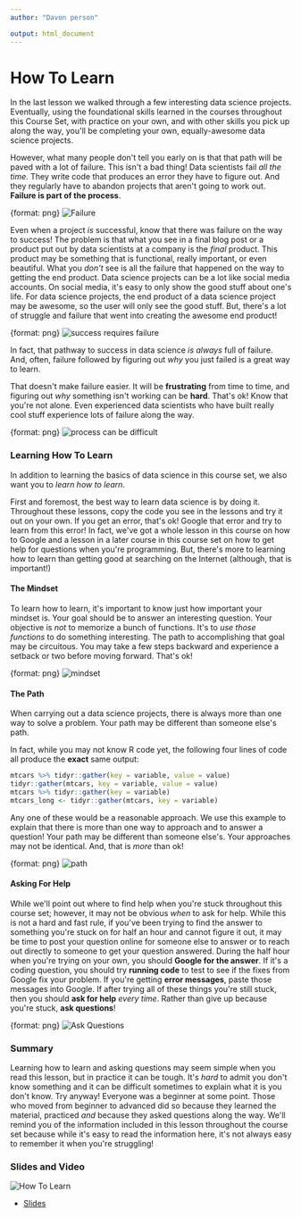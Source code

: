 ```yaml
---
author: "Davon person"

output: html_document
---
```




# How To Learn

In the last lesson we walked through a few interesting data science projects. Eventually, using the foundational skills learned in the courses throughout this Course Set, with practice on your own, and with other skills you pick up along the way, you'll be completing your own, equally-awesome data science projects.

However, what many people don't tell you early on is that that path will be paved with a lot of failure. This isn't a bad thing! Data scientists fail *all the time*. They write code that produces an error they have to figure out. And they regularly have to abandon projects that aren't going to work out. **Failure is part of the process**.

{format: png}
![Failure](https://docs.google.com/presentation/d/1sgE2Um0t2AhkUlPHLJDSVLTJlyTabg1gtz1ybOgO-kY/export/png?id=1sgE2Um0t2AhkUlPHLJDSVLTJlyTabg1gtz1ybOgO-kY&pageid=g3f394e96d2_0_0)

Even when a project *is* successful, know that there was failure on the way to success! The problem is that what you see in a final blog post or a product put out by data scientists at a company is the *final* product. This product may be something that is functional, really important, or even beautiful. What you *don't* see is all the failure that happened on the way to getting the end product. Data science projects can be a lot like social media accounts. On social media, it's easy to only show the good stuff about one's life. For data science projects, the end product of a data science project may be awesome, so the user will only see the good stuff. But, there's a lot of struggle and failure that went into creating the awesome end product!

{format: png}
![success requires failure](https://docs.google.com/presentation/d/1sgE2Um0t2AhkUlPHLJDSVLTJlyTabg1gtz1ybOgO-kY/export/png?id=1sgE2Um0t2AhkUlPHLJDSVLTJlyTabg1gtz1ybOgO-kY&pageid=g3f394e96d2_0_21)

In fact, that pathway to success in data science *is always* full of failure. And, often, failure followed by figuring out *why* you just failed is a great way to learn.

That doesn't make failure easier. It will be **frustrating** from time to time, and figuring out *why* something isn't working can be **hard**. That's ok! Know that you're not alone. Even experienced data scientists who have built really cool stuff experience lots of failure along the way.

{format: png}
![process can be difficult](https://docs.google.com/presentation/d/1sgE2Um0t2AhkUlPHLJDSVLTJlyTabg1gtz1ybOgO-kY/export/png?id=1sgE2Um0t2AhkUlPHLJDSVLTJlyTabg1gtz1ybOgO-kY&pageid=g3f394e96d2_0_15)

### Learning How To Learn

In addition to learning the basics of data science in this course set, we also want you to *learn how to learn*.

First and foremost, the best way to learn data science is by doing it. Throughout these lessons, copy the code you see in the lessons and try it out on your own. If you get an error, that's ok! Google that error and try to learn from this error! In fact, we've got a whole lesson in this course on how to Google and a lesson in a later course in this course set on how to get help for questions when you're programming. But, there's more to learning how to learn than getting good at searching on the Internet (although, that is important!)

#### The Mindset

To learn how to learn, it's important to know just how important your mindset is. Your goal should be to answer an interesting question. Your objective is *not* to memorize a bunch of functions. It's to *use those functions* to do something interesting. The path to accomplishing that goal may be circuitous. You may take a few steps backward and experience a setback or two before moving forward. That's ok!

{format: png}
![mindset](https://docs.google.com/presentation/d/1sgE2Um0t2AhkUlPHLJDSVLTJlyTabg1gtz1ybOgO-kY/export/png?id=1sgE2Um0t2AhkUlPHLJDSVLTJlyTabg1gtz1ybOgO-kY&pageid=g3f394e96d2_0_42)

#### The Path

When carrying out a data science projects, there is always more than one way to solve a problem. Your path may be different than someone else's path.

In fact, while you may not know R code yet, the following four lines of code all produce the **exact** same output:

```r
mtcars %>% tidyr::gather(key = variable, value = value)
tidyr::gather(mtcars, key = variable, value = value)
mtcars %>% tidyr::gather(key = variable)
mtcars_long <- tidyr::gather(mtcars, key = variable)
```

Any one of these would be a reasonable approach. We use this example to explain that there is more than one way to approach and to answer a question! Your path may be different than someone else's. Your approaches may not be identical. And, that is *more* than ok!

{format: png}
![path](https://docs.google.com/presentation/d/1sgE2Um0t2AhkUlPHLJDSVLTJlyTabg1gtz1ybOgO-kY/export/png?id=1sgE2Um0t2AhkUlPHLJDSVLTJlyTabg1gtz1ybOgO-kY&pageid=g3f394e96d2_0_33)

#### Asking For Help

While we'll point out where to find help when you're stuck throughout this course set; however, it may not be obvious *when* to ask for help. While this is not a hard and fast rule, if you've been trying to find the answer to something you're stuck on for half an hour and cannot figure it out, it may be time to post your question online for someone else to answer or to reach out directly to someone to get your question answered. During the half hour when you're trying on your own, you should **Google for the answer**. If it's a coding question, you should try **running code** to test to see if the fixes from Google fix your problem. If you're getting **error messages**, paste those messages into Google. If after trying all of these things you're still stuck, then you should **ask for help** *every time*. Rather than give up because you're stuck, **ask questions**!

{format: png}
![Ask Questions](https://docs.google.com/presentation/d/1sgE2Um0t2AhkUlPHLJDSVLTJlyTabg1gtz1ybOgO-kY/export/png?id=1sgE2Um0t2AhkUlPHLJDSVLTJlyTabg1gtz1ybOgO-kY&pageid=g3f394e96d2_0_62)

### Summary

Learning how to learn and asking questions may seem simple when you read this lesson, but in practice it can be tough. It's *hard* to admit you don't know something and it can be difficult sometimes to explain what it is you don't know. Try anyway! Everyone was a beginner at some point. Those who moved from beginner to advanced did so because they learned the material, practiced *and* because they asked questions along the way. We'll remind you of the information included in this lesson throughout the course set because while it's easy to read the information here, it's not always easy to remember it when you're struggling!

### Slides and Video

![How To Learn](https://youtu.be/6FVNLlM7Hv8)

* [Slides](https://docs.google.com/presentation/d/1sgE2Um0t2AhkUlPHLJDSVLTJlyTabg1gtz1ybOgO-kY/edit?usp=sharing)

